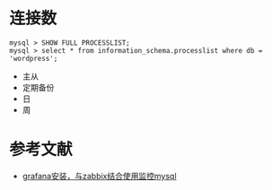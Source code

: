 

# 连接数
```
mysql > SHOW FULL PROCESSLIST; 
mysql > select * from information_schema.processlist where db = 'wordpress';
```


- 主从
- 定期备份
 - 日
 - 周

# 参考文献
- [grafana安装，与zabbix结合使用监控mysql](http://makaidong.com/stubborn_cow/1/859252_9586723.html)
